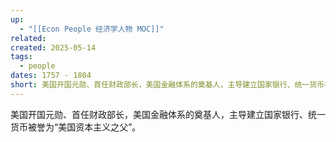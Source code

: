 ```yaml
---
up:
  - "[[Econ People 经济学人物 MOC]]"
related: 
created: 2025-05-14
tags:
  - people
dates: 1757 - 1804
short: 美国开国元勋、首任财政部长，美国金融体系的奠基人，主导建立国家银行、统一货币被誉为“美国资本主义之父”。
---
```

美国开国元勋、首任财政部长，美国金融体系的奠基人，主导建立国家银行、统一货币被誉为“美国资本主义之父”。
